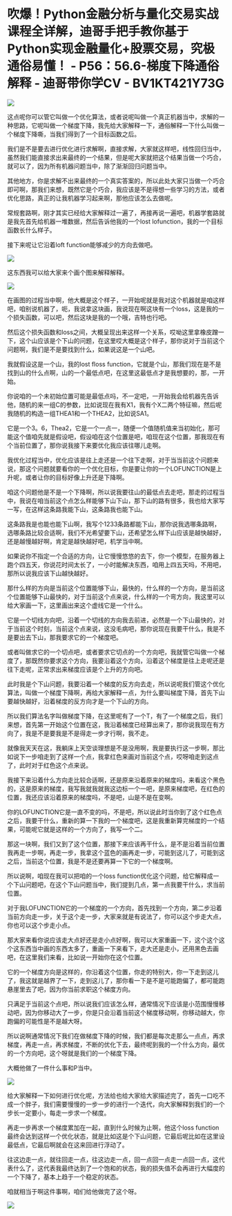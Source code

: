# 吹爆！Python金融分析与量化交易实战课程全详解，迪哥手把手教你基于Python实现金融量化+股票交易，究极通俗易懂！ - P56：56.6-梯度下降通俗解释 - 迪哥带你学CV - BV1KT421Y73G

![](img/c4380a12bc79ca2c938e52cb6a32f47e_0.png)

这点呢你可以管它叫做一个优化算法，或者说呢叫做一个真正机器当中，求解的一种思路，它呢叫做一个梯度下降，我先给大家解释一下，通俗解释一下什么叫做一个梯度下降嘶，当我们得到了一个目标函数之后。

我们是不是要去进行优化进行求解啊，直接求解，大家就这样吧，线性回归当中，虽然我们能直接求出来最终的一个结果，但是呢大家就把这个结果当做一个巧合，就可以了，因为所有机器问题当中，除了渐渐回归问题当中。

其他地方，你是求解不出来最终的一个真实答案的，所以此处大家只当做一个巧合即可啊，那我们来想，既然它是个巧合，我应该是不是得想一些学习的方法，或者优化思路，真正的让我机器学习起来啊，那他应该怎么去做呢。

常规套路啊，刚才其实已经给大家解释过一遍了，再接再说一遍吧，机器学套路就是我先首先给机器一堆数据，然后告诉他我的一个lost lofunction，我的一个目标函数长什么样子。

接下来呢让它沿着loft function能够减少的方向去做吧。

![](img/c4380a12bc79ca2c938e52cb6a32f47e_2.png)

这东西我可以给大家来个画个图来解释解释。

![](img/c4380a12bc79ca2c938e52cb6a32f47e_4.png)

在画图的过程当中啊，他大概是这个样子，一开始呢就是我对这个机器就是咱这样吧，咱别说机器了，呃，我说拿这块画，我说现在啊这块有一个loss，这是我的一个损失函数，可以吧，然后这块是我的一个哦，吉特也行吧。

然后这个损失函数和loss之间，大概呈现出来这样一个关系，哎呦这里拿橡皮蹭一下，这个山应该是个下山的问题，在这里哎大概是这个样子，那你说对于当前这个问题啊，我们是不是要找到什么，如果说这是一个山吧。

我就假设这是一个山，我的lost floss function，它就是个山，那我们现在是不是找到山的什么点啊，山的一个最低点吧，在这里这最低点才是我想要的，那，一开始。

你说咱的一个未初始位置可能是最低点吗，不一定吧，一开始我会给机器先告诉他，随机的来一组C的参数，比如说现在我有X1，我有个X二两个特征嘛，然后呢我随机的构造一组THEA1和一个THEA2，比如说SA1。

它是一个3。6，Thea2，它是一个一点一，随便一个值随机值来当初始化，那可能这个值咱先就是假设吧，假设咱在这个位置是吧，咱现在这个位置，那我现在有个当前位置了，那你说我接下来要优化我应该往哪儿走啊。

我优化过程当中，优化应该是往上走还是一个往下走啊，对于当当前这个问题来说，那这个问题就要看你的一个优化目标，你是要让你的一个LOFUNCTION是上升呢，或者让你的目标好像上升还是下降啊。

咱这个问题他是不是一个下降啊，所以说我要往山的最低点去走吧，那走的过程当中，我说在咱当前这个点怎么样能够下山下山，那下山的路有很多，我也给大家写一写，在这样这条路我能下山，这条路我也能下山。

这条路我是也能也能下山啊，我写个1233条路都能下山，那你说我选哪条路啊，选哪条路比较合适啊，我们不光希望要下山，还希望怎么样下山应该是越快越好，还是越慢越好啊，肯定是越快越好吧，机学当中啊。

如果说你不指定一个合适的方向，让它慢慢悠悠的去下，你一个模型，在服务器上跑个四五天，你说花时间太长了，一小时能解决东西，咱用上四五天吗，不用吧，那所以说我应该下山越快越好。

那什么样的方向是当前这个位置能够下山，最快的，什么样的一个方向，是当前这个位置能够下山最快的，对于当前这个点来说，什么样的一个弯方向，我这里可以给大家画一下，这里画出来这个虚线它是一个什么。

它是一个切线方向吧，沿着一个切线的方向我去前进，必然是一个下山最快的，对于当前这个时刻，当前这个点来说，这没毛病吧，那你说现在我要干什么，我是不是要出去下山，那我要求它的一个梯度吧。

或者叫做求它的一个切点吧，或者要求它切点的一个方向吧，我就管它叫做一个梯度了，那既然你要求这个方向，我要沿着这个方向，沿着这个梯度是往上走呢还是往下走呢，正常求出来梯度应该是个上升的方向吧。

此时我是个下山问题，我要沿着一个梯度的反方向去走，所以说呢我们管这个优化算法，叫做一个梯度下降啊，再给大家解释一点，为什么要叫梯度下降，首先下山要越快越好，沿着梯度的反方向才是一个下山的方向。

所以我们算法名字叫做梯度下降，在这里呢有了一个T，有了一个梯度之后，我们来想，首先第一开始这个位置在这，我沿着梯度已经算出来了，那你说我现在有方向了，我是不是要我是不是得走一步才行啊，我不走。

就像我天天在这，我躺床上天空谈理想是不是没用啊，我是要执行这一步啊，那比如说下一步咱走到了这样一个点，我拿红色来画对当前这个点，哎呀咱走到这点了，此时对于红色这个点来说。

我接下来沿着什么方向走比较合适啊，还是原来沿着原来的梯度吗，来看这个黑色的，这是原来的梯度，我写我就我就我这边标一个一吧，是原来梯度吧，在红色的位置，我还应该沿着原来的梯度吗，不是吧，山是不是在变啊。

你的LOFUNCTION它是一直不变的吗，不是吧，所以说此时当你到了这个红色点之后，我要干什么，重新的算一下我的一个梯度吧，这是我重新算完梯度的一个结果，可能呢它就是这样的一个方向了，我写一个二。

那这一块啊，我们又到了这个位置，那接下来应该再干什么，是不是沿着当前位置我再走一步啊，再走一步，我拿这个蓝色的画再走一步，可能到这儿了，可能到这之后，当前这个位置，我是不是还要再算一下它的一个梯度啊。

所以说啊，咱现在我可以把咱的一个loss function优化这个问题，给它解释成一个下山问题吧，在这个下山问题当中，我们提到几点，第一点我要干什么，求当前位置。

对于我LOFUNCTION它的一个梯度的一个方向，首先找到一个方向，第二步沿着当前方向走一步，关于这个走一步，大家来就是有说法了，你可以这个步走大点，你也可以这个步走小点。

那大家来看你说应该走大点好还是走小点好啊，我可以大家重画一下，这个这个这个这东西当中画的东西太多了，重画一下来看下，走大还是走小，还用黑色去画吧，在这里我们来看，比如说一开始你在这个位置。

它的一个梯度方向是这样的，你沿着这个位置，你走的特别大，你一下走到这儿了，我这就是越界了一下，走到这儿了，那你看一下是不是可能跑偏了，都可能跑悬崖里去了吧，因为你当前求职这个梯度方向。

只满足于当前这个点吧，所以说我们应该怎么样，通常情况下应该是小范围慢慢移动吧，因为你移动大了一步，你是只会沿着当前这个梯度移动啊，你移动越大，你跑偏的可能性是不是越大呀。

所以说啊通常情况下我们在做梯度下降的时候，我们都是每次走那么一点点，再求梯度，再走一点，再求梯度，不断的优化下去，最终呢到我的一个什么方向，最优的一个方向吧，这个呀就是我们的一个梯度下降。

大概他做了一件什么事和P当中。

![](img/c4380a12bc79ca2c938e52cb6a32f47e_6.png)

给大家解释一下如何进行优化呢，方法给也给大家给大家描述完了，首先一口吃不成一个胖子，我们需要慢慢的一步一步的进行一个迭代，向大家解释到我们的一个步长一定要小，每走一步求一个梯度。

再走一步再求一个梯度累加在一起，直到什么时候为止啊，他这个loss function最终会达到这样一个优化状态，就是比如这是个下山问题，它最后呢比如在这里设最低点，它最后啊就会在这来回进行浮动了。

往这边走一点，就往回走一点，往这边走一点，回一点回一点走一点回一点，这代表什么了，这代表我最终达到了一个饱和的状态，我的损失值不会再进行大幅度的一个下降了，基本上趋于一个稳定的状态。

咱就相当于啊这件事啊，咱们给他做完了这个呀。

![](img/c4380a12bc79ca2c938e52cb6a32f47e_8.png)